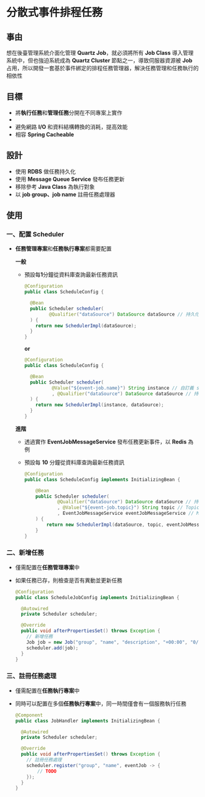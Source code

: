 # 分散式事件排程任務

## 事由

想在後臺管理系統介面化管理 **Quartz Job**，就必須將所有 **Job Class** 導入管理系統中，但也強迫系統成為 **Quartz Cluster** 節點之一，導致伺服器資源被 **Job** 占用，所以開發一套基於事件綁定的排程任務管理器，解決任務管理和任務執行的相依性

## 目標

- 將**執行任務**和**管理任務**分開在不同專案上實作
- 
- 避免網路 __I/O__ 和資料結構轉換的消耗，提高效能
- 相容 __Spring Cacheable__


## 設計

- 使用 **RDBS** 做任務持久化
- 使用 **Message Queue Service** 發布任務更新
- 移除參考 **Java Class** 為執行對象
- 以 **job group、job name** 註冊任務處理器

## 使用

### 一、配置 **Scheduler**
  
  * **任務管理專案**和**任務執行專案**都需要配置
  
    **一般**

    * 預設每**1**分鐘從資料庫查詢最新任務資訊

      ```java
      @Configuration
      public class ScheduleConfig {

        @Bean
        public Scheduler scheduler(
               @Qualifier("dataSource") DataSource dataSource // 持久化資料庫來源
        ) {
          return new SchedulerImpl(dataSource);
        }
      }
      ```
      
      **or**
      
      ```java
      @Configuration
      public class ScheduleConfig {

        @Bean
        public Scheduler scheduler(
                @Value("${event-job.name}") String instance // 自訂義 schedule instance 名稱
                , @Qualifier("dataSource") DataSource dataSource // 持久化資料庫來源
        ) {
          return new SchedulerImpl(instance, dataSource);
        }
      }
      
      ```
  
    **進階**

      * 透過實作 **EventJobMessageService** 發布任務更新事件，以 **Redis** 為例
      * 預設每 **10** 分鐘從資料庫查詢最新任務資訊
      
        ```java
        @Configuration
        public class ScheduleConfig implements InitializingBean {

            @Bean
            public Scheduler scheduler(
                    @Qualifier("dataSource") DataSource dataSource // 持久化資料庫來源
                    , @Value("${event-job.topic}") String topic // Topic
                    , EventJobMessageService eventJobMessageService // MessageService
            ) {
                return new SchedulerImpl(dataSource, topic, eventJobMessageService);
            }
        }
        ```
      

### 二、新增任務
  
  * 僅需配置在**任務管理專案**中
  * 如果任務已存，則檢查是否有異動並更新任務

    ```java
    @Configuration
    public class ScheduleJobConfig implements InitializingBean {

      @Autowired
      private Scheduler scheduler;

      @Override
      public void afterPropertiesSet() throws Exception {
        // 新增任務
        Job job = new Job("group", "name", "description", "+00:00", "0/1 * * * * ?", true, null);
        scheduler.add(job);
      }
    }
    ```

### 三、註冊任務處理
  
  * 僅需配置在**任務執行專案**中
  * 同時可以配置在多個**任務執行專案**中，同一時間僅會有一個服務執行任務

    ```java
    @Component
    public class JobHandler implements InitializingBean {

      @Autowired
      private Scheduler scheduler;

      @Override
      public void afterPropertiesSet() throws Exception {
        // 註冊任務處理
        scheduler.register("group", "name", eventJob -> {
            // TODO
        });
      }
    }
    ```
